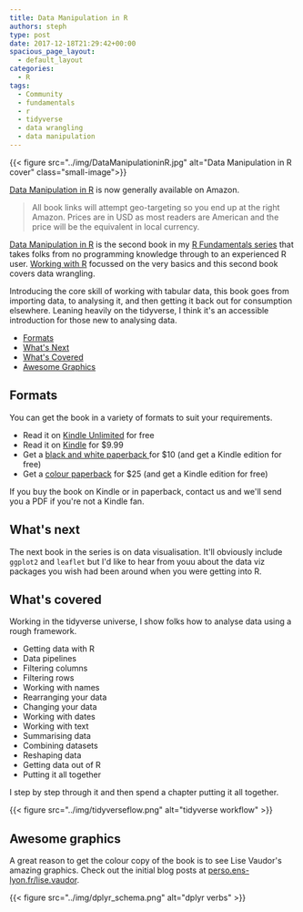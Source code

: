 ```yaml
---
title: Data Manipulation in R
authors: steph
type: post
date: 2017-12-18T21:29:42+00:00
spacious_page_layout:
  - default_layout
categories:
  - R
tags:
  - Community
  - fundamentals
  - r
  - tidyverse
  - data wrangling
  - data manipulation
---
```


{{< figure src="../img/DataManipulationinR.jpg" alt="Data Manipulation in R cover"  class="small-image">}}


[Data Manipulation in R](http://geni.us/datamanipulationinr) is now generally available on Amazon. 

> All book links will attempt geo-targeting so you end up at the right Amazon. Prices are in USD as most readers are American and the price will be the equivalent in local currency.


[Data Manipulation in R](http://geni.us/datamanipulationinr) is the second book in my [R Fundamentals series](http://geni.us/rfundamentals) that takes folks from no programming knowledge through to an experienced R user. [Working with R](http://geni.us/workingwithr) focussed on the very basics and this second book covers data wrangling.

Introducing the core skill of working with tabular data, this book goes from importing data, to analysing it, and then getting it back out for consumption elsewhere. Leaning heavily on the tidyverse, I think it's an accessible introduction for those new to analysing data.

- [Formats](#formats)
- [What's Next](#what-s-next)
- [What's Covered](#what-s-covered)
- [Awesome Graphics](#awesome-graphics)

## Formats
You can get the book in a variety of formats to suit your requirements.

- Read it on [Kindle Unlimited](http://geni.us/dmrk) for free
- Read it on [Kindle](http://geni.us/dmrk) for $9.99 
- Get a [black and white paperback ](http://geni.us/dmrbw) for $10 (and get a Kindle edition for free)
- Get a [colour paperback](http://geni.us/dmrc) for $25 (and get a Kindle edition for free)

If you buy the book on Kindle or in paperback, contact us and we'll send you a PDF if you're not a Kindle fan.

## What's next
The next book in the series is on data visualisation. It'll obviously include `ggplot2` and `leaflet` but I'd like to hear from youu about the data viz packages you wish had been around when you were getting into R.

## What's covered
Working in the tidyverse universe, I show folks how to analyse data using a rough framework. 

- Getting data with R
- Data pipelines
- Filtering columns
- Filtering rows
- Working with names
- Rearranging your data
- Changing your data
- Working with dates
- Working with text
- Summarising data
- Combining datasets
- Reshaping data
- Getting data out of R
- Putting it all together

I step by step through it and then spend a chapter putting it all together.

{{< figure src="../img/tidyverseflow.png" alt="tidyverse workflow" >}}

## Awesome graphics
A great reason to get the colour copy of the book is to see Lise Vaudor's amazing graphics. Check out the initial blog posts at  [perso.ens-lyon.fr/lise.vaudor](http://perso.ens-lyon.fr/lise.vaudor/).

{{< figure src="../img/dplyr_schema.png" alt="dplyr verbs" >}}

